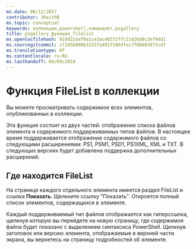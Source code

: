 ```yaml
---
ms.date: 06/12/2017
contributor: JKeithB
ms.topic: conceptual
keywords: коллекции,powershell,командлет,psgallery
title: psgallery_функция_filelist
ms.openlocfilehash: 92dd22aaf9a1ce3ac40372ffc11d26d8c3e79dd1
ms.sourcegitcommit: cf195b090b3223fa4917206dfec7f0b603873cdf
ms.translationtype: HT
ms.contentlocale: ru-RU
ms.lasthandoff: 04/09/2018
---
```

# <a name="filelist-feature-in-the-gallery"></a>Функция FileList в коллекции

Вы можете просматривать содержимое всех элементов, опубликованных в коллекции.

Эта функция состоит из двух частей: отображение списка файлов элемента и содержимого поддерживаемых типов файлов. В настоящее время поддерживается отображение содержимого файлов со следующими расширениями: PS1, PSM1, PSD1, PS1XML, XML и TXT. В следующих версиях будет добавлена поддержка дополнительных расширений.

## <a name="where-to-find-filelist"></a>Где находится FileList
На странице каждого отдельного элемента имеется раздел FileList и ссылка **Показать**. Щелкните ссылку "Показать". Откроется полный список элементов, содержащихся в элементе.

Каждый поддерживаемый тип файлов отображается как гиперссылка, щелкнув которую вы перейдете на новую страницу, где содержимое файла будет показано с выделением синтаксиса PowerShell. Щелкнув заголовок или версию элемента, отображаемые в верхней части экрана, вы вернетесь на страницу подробностей об элементе.